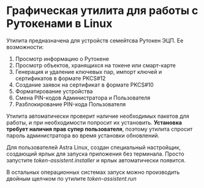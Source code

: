 # Графическая утилита для работы с Рутокенами в Linux
Утилита предназначена для устройств семейтсва Рутокен ЭЦП. 
Ее возможности:
1. Просмотр информацию о Рутокене
2. Просмотр объектов, хранящихся на токене или смарт-карте
3. Генерация и удаление ключевых пар, импорт ключей и сертификатов в формате PKCS#12
4. Создание заявок на сертификат в формате PKCS#10
5. Форматирование устройства
6. Смена PIN-кодов Администратора и Пользователя
7. Разблокирование PIN-кода Пользователя

Утилита автоматически проверит наличие необходимых пакетов для работы, и при необходимости попросит их установить. **Установка требует наличия прав супер пользователя**, поэтому утилита спросит пароль администратора во время установки обновлений.

Для пользователей Astra Linux, создан специальный настройщик, создающий ярлык для запуска приложения без терминала. Просто запустите *token-assistent.installer* и ярлык автоматически появится. 

В остальных операционных системах запуск можно производить двойным щелчком по утилите *token-assistent.run*
